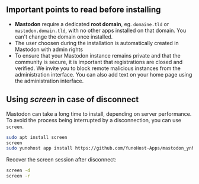 ## Important points to read before installing

- **Mastodon** require a dedicated **root domain**, eg. `domaine.tld` or `mastodon.domain.tld`, with no other apps installed on that domain. You can't change the domain once installed.
- The user choosen during the installation is automatically created in Mastodon with admin rights
- To ensure that your Mastodon instance remains private and that the community is secure, it is important that registrations are closed and verified. We invite you to block remote malicious instances from the administration interface. You can also add text on your home page using the administration interface.

## Using *screen* in case of disconnect

Mastodon can take a long time to install, depending on server performance.  
To avoid the process being interrupted by a disconnection, you can use `screen`.

```bash
sudo apt install screen
screen
sudo yunohost app install https://github.com/YunoHost-Apps/mastodon_ynh.git
```

Recover the screen session after disconnect:

```bash
screen -d
screen -r
```
